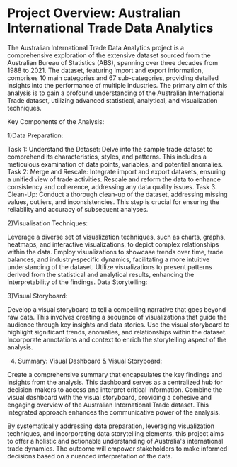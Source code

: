 # Project Overview: Australian International Trade Data Analytics

The Australian International Trade Data Analytics project is a comprehensive exploration of the extensive dataset sourced from the Australian Bureau of Statistics (ABS), spanning over three decades from 1988 to 2021. The dataset, featuring import and export information, comprises 10 main categories and 67 sub-categories, providing detailed insights into the performance of multiple industries. The primary aim of this analysis is to gain a profound understanding of the Australian International Trade dataset, utilizing advanced statistical, analytical, and visualization techniques.

Key Components of the Analysis:

1)Data Preparation:

Task 1: Understand the Dataset: Delve into the sample trade dataset to comprehend its characteristics, styles, and patterns. This includes a meticulous examination of data points, variables, and potential anomalies.
Task 2: Merge and Rescale: Integrate import and export datasets, ensuring a unified view of trade activities. Rescale and reform the data to enhance consistency and coherence, addressing any data quality issues.
Task 3: Clean-Up: Conduct a thorough clean-up of the dataset, addressing missing values, outliers, and inconsistencies. This step is crucial for ensuring the reliability and accuracy of subsequent analyses.

2)Visualisation Techniques:

Leverage a diverse set of visualization techniques, such as charts, graphs, heatmaps, and interactive visualizations, to depict complex relationships within the data.
Employ visualizations to showcase trends over time, trade balances, and industry-specific dynamics, facilitating a more intuitive understanding of the dataset.
Utilize visualizations to present patterns derived from the statistical and analytical results, enhancing the interpretability of the findings.
Data Storytelling: 

3)Visual Storyboard:

Develop a visual storyboard to tell a compelling narrative that goes beyond raw data. This involves creating a sequence of visualizations that guide the audience through key insights and data stories.
Use the visual storyboard to highlight significant trends, anomalies, and relationships within the dataset. Incorporate annotations and context to enrich the storytelling aspect of the analysis.

4) Summary: Visual Dashboard & Visual Storyboard:

Create a comprehensive summary that encapsulates the key findings and insights from the analysis. This dashboard serves as a centralized hub for decision-makers to access and interpret critical information. Combine the visual dashboard with the visual storyboard, providing a cohesive and engaging overview of the Australian International Trade dataset. This integrated approach enhances the communicative power of the analysis.

By systematically addressing data preparation, leveraging visualization techniques, and incorporating data storytelling elements, this project aims to offer a holistic and actionable understanding of Australia's international trade dynamics. The outcome will empower stakeholders to make informed decisions based on a nuanced interpretation of the data.





